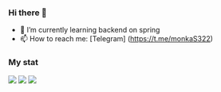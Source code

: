 ### Hi there 👋

<!--
**JustAlex322/JustAlex322** is a ✨ _special_ ✨ repository because its `README.md` (this file) appears on your GitHub profile.

Here are some ideas to get you started:
-->
- 🌱 I’m currently learning backend on spring
- 📫 How to reach me: [Telegram] (https://t.me/monkaS322)



### My stat
![](http://github-profile-summary-cards.vercel.app/api/cards/profile-details?username=JustAlex322&theme=github_dark)
![](http://github-profile-summary-cards.vercel.app/api/cards/repos-per-language?username=JustAlex322&theme=github_dark) 
![](http://github-profile-summary-cards.vercel.app/api/cards/stats?username=JustAlex322&theme=github_dark) 
